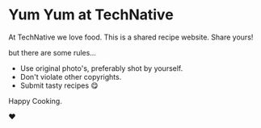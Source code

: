 # Yum Yum at TechNative

At TechNative we love food. This is a shared recipe website. Share yours!

but there are some rules...

- Use original photo's, preferably shot by yourself.
- Don't violate other copyrights.
- Submit tasty recipes 😋

Happy Cooking.

❤️